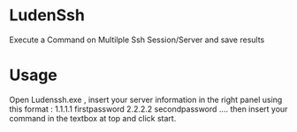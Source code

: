 # LudenSsh
Execute a Command on Multilple Ssh Session/Server and save results

# Usage
Open Ludenssh.exe , insert your server information in the right panel using this format :
1.1.1.1
firstpassword
2.2.2.2
secondpassword
....
then insert your command in the textbox at top and click start.
